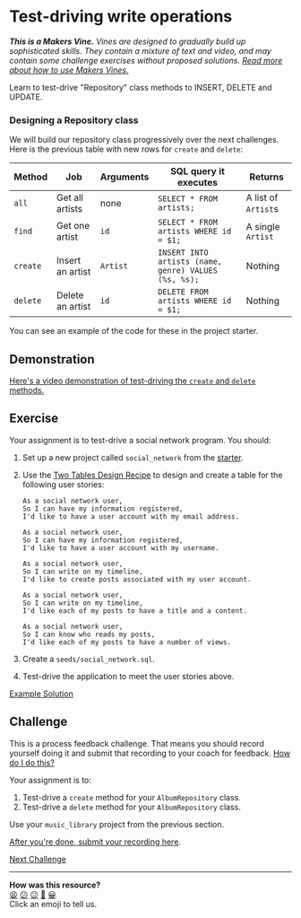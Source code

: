 # Test-driving write operations

_**This is a Makers Vine.** Vines are designed to gradually build up
sophisticated skills. They contain a mixture of text and video, and may contain
some challenge exercises without proposed solutions. [Read more about how to use
Makers
Vines.](https://github.com/makersacademy/course/blob/main/labels/vines.md)_

Learn to test-drive "Repository" class methods to INSERT, DELETE and UPDATE.
### Designing a Repository class

We will build our repository class progressively over the next challenges. Here
is the previous table with new rows for `create` and `delete`:

| Method   | Job              | Arguments | SQL query it executes                                | Returns             |
| -------- | ---------------- | --------- | ---------------------------------------------------- | ------------------- |
| `all`    | Get all artists  | none      | `SELECT * FROM artists;`                             | A list of `Artist`s |
| `find`   | Get one artist   | `id`      | `SELECT * FROM artists WHERE id = $1;`               | A single `Artist`   |
| `create` | Insert an artist | `Artist`  | `INSERT INTO artists (name, genre) VALUES (%s, %s);` | Nothing             |
| `delete` | Delete an artist | `id`      | `DELETE FROM artists WHERE id = $1;`                 | Nothing             |

You can see an example of the code for these in the project starter.

## Demonstration

[Here's a video demonstration of test-driving the `create` and `delete`
methods.](https://www.youtube.com/watch?v=POF2BNCBAgI&t=3146s)

## Exercise

Your assignment is to test-drive a social network program. You should:

1. Set up a new project called `social_network` from the
   [starter](https://github.com/makersacademy/databases-in-python-project-starter).

2. Use the [Two Tables Design Recipe](../resources/two_table_design_recipe_template.md)
   to design and create a table for the following user stories:

   ```
   As a social network user,
   So I can have my information registered,
   I'd like to have a user account with my email address.

   As a social network user,
   So I can have my information registered,
   I'd like to have a user account with my username.

   As a social network user,
   So I can write on my timeline,
   I'd like to create posts associated with my user account.

   As a social network user,
   So I can write on my timeline,
   I'd like each of my posts to have a title and a content.

   As a social network user,
   So I can know who reads my posts,
   I'd like each of my posts to have a number of views.
   ```

3. Create a `seeds/social_network.sql`.
4. Test-drive the application to meet the user stories above.

[Example Solution](https://youtu.be/QLXyo8fuMOA&t=0s)

## Challenge

This is a process feedback challenge. That means you should record yourself doing it and
submit that recording to your coach for feedback. [How do I do
this?](https://github.com/makersacademy/golden-square/blob/main/pills/process_feedback_challenges.md)

Your assignment is to:

1. Test-drive a `create` method for your `AlbumRepository` class.
2. Test-drive a `delete` method for your `AlbumRepository` class.

Use your `music_library` project from the previous section.

[After you're done, submit your recording
here](https://airtable.com/shrNFgNkPWr3d63Db?prefill_Item=dbpy_as03).


[Next Challenge](08_wrapping_in_application_class.md)

<!-- BEGIN GENERATED SECTION DO NOT EDIT -->

---

**How was this resource?**  
[😫](https://airtable.com/shrUJ3t7KLMqVRFKR?prefill_Repository=makersacademy%2Fdatabases-in-python&prefill_File=challenges%2F07_test_driving_write_operations.md&prefill_Sentiment=😫) [😕](https://airtable.com/shrUJ3t7KLMqVRFKR?prefill_Repository=makersacademy%2Fdatabases-in-python&prefill_File=challenges%2F07_test_driving_write_operations.md&prefill_Sentiment=😕) [😐](https://airtable.com/shrUJ3t7KLMqVRFKR?prefill_Repository=makersacademy%2Fdatabases-in-python&prefill_File=challenges%2F07_test_driving_write_operations.md&prefill_Sentiment=😐) [🙂](https://airtable.com/shrUJ3t7KLMqVRFKR?prefill_Repository=makersacademy%2Fdatabases-in-python&prefill_File=challenges%2F07_test_driving_write_operations.md&prefill_Sentiment=🙂) [😀](https://airtable.com/shrUJ3t7KLMqVRFKR?prefill_Repository=makersacademy%2Fdatabases-in-python&prefill_File=challenges%2F07_test_driving_write_operations.md&prefill_Sentiment=😀)  
Click an emoji to tell us.

<!-- END GENERATED SECTION DO NOT EDIT -->
